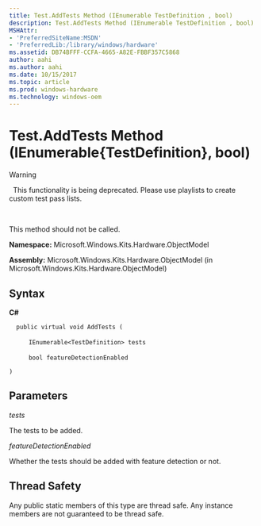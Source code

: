 ```yaml
---
title: Test.AddTests Method (IEnumerable TestDefinition , bool)
description: Test.AddTests Method (IEnumerable TestDefinition , bool)
MSHAttr:
- 'PreferredSiteName:MSDN'
- 'PreferredLib:/library/windows/hardware'
ms.assetid: DB74BFFF-CCFA-4665-A82E-FBBF357C5868
author: aahi
ms.author: aahi
ms.date: 10/15/2017
ms.topic: article
ms.prod: windows-hardware
ms.technology: windows-oem
---
```


# Test.AddTests Method (IEnumerable{TestDefinition}, bool)

>[!WARNING]
>  This functionality is being deprecated. Please use playlists to create custom test pass lists.

 

This method should not be called.

**Namespace:** Microsoft.Windows.Kits.Hardware.ObjectModel

**Assembly:** Microsoft.Windows.Kits.Hardware.ObjectModel (in Microsoft.Windows.Kits.Hardware.ObjectModel)

## <span id="Syntax"></span><span id="syntax"></span><span id="SYNTAX"></span>Syntax


**C#**

`  public virtual void AddTests (`

          `IEnumerable<TestDefinition> tests`

          `bool featureDetectionEnabled`

`)`

## <span id="Parameters"></span><span id="parameters"></span><span id="PARAMETERS"></span>Parameters


*tests*

The tests to be added.

*featureDetectionEnabled*

Whether the tests should be added with feature detection or not.

## <span id="Thread_Safety"></span><span id="thread_safety"></span><span id="THREAD_SAFETY"></span>Thread Safety


Any public static members of this type are thread safe. Any instance members are not guaranteed to be thread safe.

 

 






